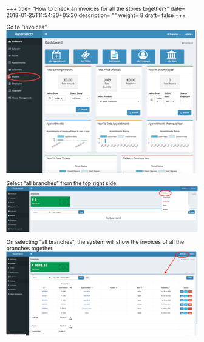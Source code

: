 +++
title= "How to check an invoices for all the stores together?"
date= 2018-01-25T11:54:30+05:30
description= ""
weight= 8
draft= false
+++




Go to "invoices" 
![How to check an invoices for all the stores together?](/images/invoice/how_can_i_see_all_invoice_for_all_stores/go_to_invoice.png)

Select “all branches" from the top right side.
![How to check an invoices for all the stores together?](/images/invoice/how_can_i_see_all_invoice_for_all_stores/select_all_branches.png)

On selecting “all branches", the system will show the  invoices of all the branches together. 
![How to check an invoices for all the stores together?](/images/invoice/how_can_i_see_all_invoice_for_all_stores/summary_of_all_invoice_for_all_Store.png)

